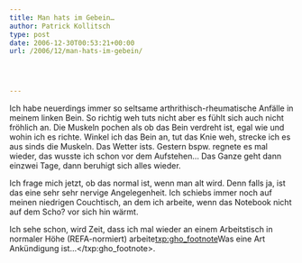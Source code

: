 ```yaml
---
title: Man hats im Gebein…
author: Patrick Kollitsch
type: post
date: 2006-12-30T00:53:21+00:00
url: /2006/12/man-hats-im-gebein/




---
```

Ich habe neuerdings immer so seltsame arthrithisch-rheumatische Anfälle in meinem linken Bein. So richtig weh tuts nicht aber es fühlt sich auch nicht fröhlich an. Die Muskeln pochen als ob das Bein verdreht ist, egal wie und wohin ich es richte. Winkel ich das Bein an, tut das Knie weh, strecke ich es aus sinds die Muskeln. Das Wetter ists. Gestern bspw. regnete es mal wieder, das wusste ich schon vor dem Aufstehen&#8230; Das Ganze geht dann einzwei Tage, dann beruhigt sich alles wieder.

Ich frage mich jetzt, ob das normal ist, wenn man alt wird. Denn falls ja, ist das eine sehr sehr nervige Angelegenheit. Ich schiebs immer noch auf meinen niedrigen Couchtisch, an dem ich arbeite, wenn das Notebook nicht auf dem Scho? vor sich hin wärmt.

Ich sehe schon, wird Zeit, dass ich mal wieder an einem Arbeitstisch in normaler Höhe (REFA-normiert) arbeite<txp:gho_footnote>Was eine Art Ankündigung ist&#8230;</txp:gho_footnote>.